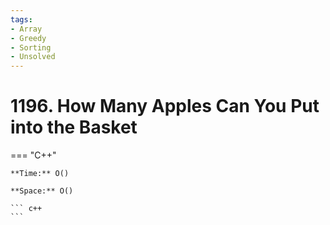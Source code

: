 ```yaml
---
tags:
- Array
- Greedy
- Sorting
- Unsolved
---
```



# 1196. How Many Apples Can You Put into the Basket

=== "C++"

    **Time:** O()

    **Space:** O()

    ``` c++
    ```